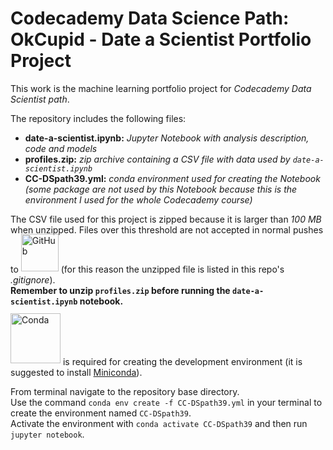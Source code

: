 # Codecademy Data Science Path: OkCupid - Date a Scientist Portfolio Project
This work is the machine learning portfolio project for *Codecademy Data Scientist path*.

The repository includes the following files:
- **date-a-scientist.ipynb:** *Jupyter Notebook with analysis description, code and models*
- **profiles.zip:** *zip archive containing a CSV file with data used by `date-a-scientist.ipynb`*
- **CC-DSpath39.yml:** *conda environment used for creating the Notebook (some package are not used by this Notebook because this is the environment I used for the whole Codecademy course)*

The CSV file used for this project is zipped because it is larger than *100 MB* when unzipped. Files over this threshold are not accepted in normal pushes to
[<img style="position: relative; bottom: 2px;" src=https://upload.wikimedia.org/wikipedia/commons/thumb/5/54/GitHub_Logo.png/800px-GitHub_Logo.png alt="GitHub" width="60"/>](https://docs.github.com/en/github/managing-large-files/conditions-for-large-files) (for this reason the unzipped file is listed in this repo's *.gitignore*).\
**Remember to unzip `profiles.zip` before running the `date-a-scientist.ipynb` notebook.**

[<img style="position: relative; bottom: 3px;" src="https://docs.conda.io/en/latest/_images/conda_logo.svg" alt="Conda" width="80"/>](https://docs.conda.io/en/latest/) is required for creating the development environment (it is suggested to install [Miniconda](https://docs.conda.io/en/latest/miniconda.html)).

From terminal navigate to the repository base directory.\
Use the command `conda env create -f CC-DSpath39.yml` in your terminal to create the environment named `CC-DSpath39`.\
Activate the environment with `conda activate CC-DSpath39` and then run `jupyter notebook`.

